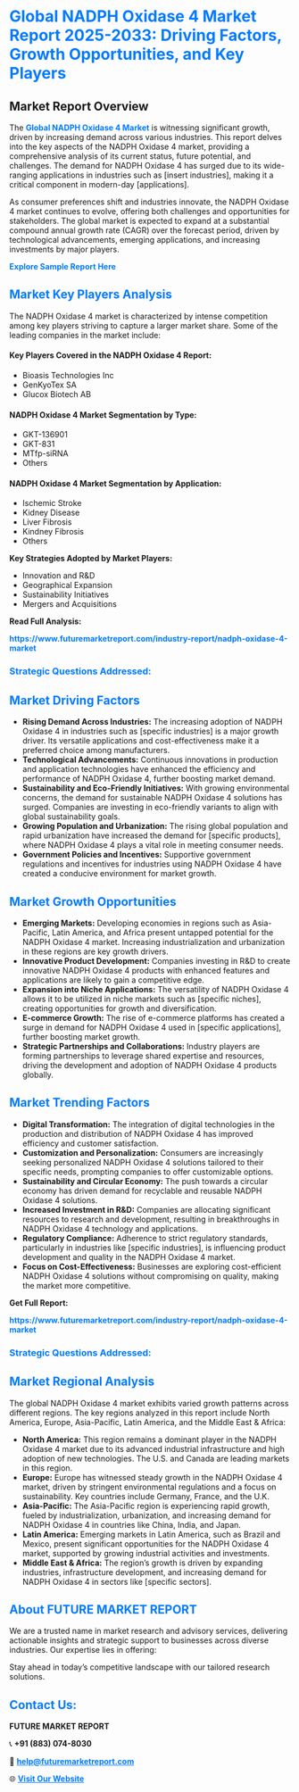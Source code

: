 <h1 style="color: #007BFF;">Global NADPH Oxidase 4 Market Report 2025-2033: Driving Factors, Growth Opportunities, and Key Players</h1>

<section id="overview">
<h2>Market Report Overview</h2>
<p>The <a href="https://www.futuremarketreport.com/industry-report/nadph-oxidase-4-market" style="color: #007BFF; text-decoration: none;"><strong>Global NADPH Oxidase 4 Market</strong></a> is witnessing significant growth, driven by increasing demand across various industries. This report delves into the key aspects of the NADPH Oxidase 4 market, providing a comprehensive analysis of its current status, future potential, and challenges. The demand for NADPH Oxidase 4 has surged due to its wide-ranging applications in industries such as [insert industries], making it a critical component in modern-day [applications].</p>
<p>As consumer preferences shift and industries innovate, the NADPH Oxidase 4 market continues to evolve, offering both challenges and opportunities for stakeholders. The global market is expected to expand at a substantial compound annual growth rate (CAGR) over the forecast period, driven by technological advancements, emerging applications, and increasing investments by major players.</p>
</section>

<section id="overview">
<p><a href="https://www.futuremarketreport.com/request-sample/reportId=54535" style="color: #007BFF; text-decoration: none;"><strong>Explore Sample Report Here</strong></a></p>
</section>

<section id="key-players">
<h2 style="color: #007BFF;">Market Key Players Analysis</h2>
<p>The NADPH Oxidase 4 market is characterized by intense competition among key players striving to capture a larger market share. Some of the leading companies in the market include:</p>
<h4>Key Players Covered in the NADPH Oxidase 4 Report:</h4>
<ul><li>Bioasis Technologies Inc</li><li>GenKyoTex SA</li><li>Glucox Biotech AB</li></ul>
<h4>NADPH Oxidase 4 Market Segmentation by Type:</h4>
<ul><li>GKT-136901</li><li>GKT-831</li><li>MTfp-siRNA</li><li>Others</li></ul>

<h4>NADPH Oxidase 4 Market Segmentation by Application:</h4>
<ul><li>Ischemic Stroke</li><li>Kidney Disease</li><li>Liver Fibrosis</li><li>Kindney Fibrosis</li><li>Others</li></ul>
<p><strong>Key Strategies Adopted by Market Players:</strong></p>
<ul>
<li>Innovation and R&D</li>
<li>Geographical Expansion</li>
<li>Sustainability Initiatives</li>
<li>Mergers and Acquisitions</li>
</ul>
</section>

<section>
<p><strong>Read Full Analysis: </strong></p><a href="https://www.futuremarketreport.com/industry-report/nadph-oxidase-4-market" style="color: #007BFF; text-decoration: none;"><strong>https://www.futuremarketreport.com/industry-report/nadph-oxidase-4-market</strong></a>
<h3 style="color: #007BFF;">Strategic Questions Addressed:</h3>
</section>

<section id="driving-factors">
<h2 style="color: #007BFF;">Market Driving Factors</h2>
<ul>
<li><strong>Rising Demand Across Industries:</strong> The increasing adoption of NADPH Oxidase 4 in industries such as [specific industries] is a major growth driver. Its versatile applications and cost-effectiveness make it a preferred choice among manufacturers.</li>
<li><strong>Technological Advancements:</strong> Continuous innovations in production and application technologies have enhanced the efficiency and performance of NADPH Oxidase 4, further boosting market demand.</li>
<li><strong>Sustainability and Eco-Friendly Initiatives:</strong> With growing environmental concerns, the demand for sustainable NADPH Oxidase 4 solutions has surged. Companies are investing in eco-friendly variants to align with global sustainability goals.</li>
<li><strong>Growing Population and Urbanization:</strong> The rising global population and rapid urbanization have increased the demand for [specific products], where NADPH Oxidase 4 plays a vital role in meeting consumer needs.</li>
<li><strong>Government Policies and Incentives:</strong> Supportive government regulations and incentives for industries using NADPH Oxidase 4 have created a conducive environment for market growth.</li>
</ul>
</section>

<section id="growth-opportunities">
<h2 style="color: #007BFF;">Market Growth Opportunities</h2>
<ul>
<li><strong>Emerging Markets:</strong> Developing economies in regions such as Asia-Pacific, Latin America, and Africa present untapped potential for the NADPH Oxidase 4 market. Increasing industrialization and urbanization in these regions are key growth drivers.</li>
<li><strong>Innovative Product Development:</strong> Companies investing in R&D to create innovative NADPH Oxidase 4 products with enhanced features and applications are likely to gain a competitive edge.</li>
<li><strong>Expansion into Niche Applications:</strong> The versatility of NADPH Oxidase 4 allows it to be utilized in niche markets such as [specific niches], creating opportunities for growth and diversification.</li>
<li><strong>E-commerce Growth:</strong> The rise of e-commerce platforms has created a surge in demand for NADPH Oxidase 4 used in [specific applications], further boosting market growth.</li>
<li><strong>Strategic Partnerships and Collaborations:</strong> Industry players are forming partnerships to leverage shared expertise and resources, driving the development and adoption of NADPH Oxidase 4 products globally.</li>
</ul>
</section>

<section id="trending-factors">
<h2 style="color: #007BFF;">Market Trending Factors</h2>
<ul>
<li><strong>Digital Transformation:</strong> The integration of digital technologies in the production and distribution of NADPH Oxidase 4 has improved efficiency and customer satisfaction.</li>
<li><strong>Customization and Personalization:</strong> Consumers are increasingly seeking personalized NADPH Oxidase 4 solutions tailored to their specific needs, prompting companies to offer customizable options.</li>
<li><strong>Sustainability and Circular Economy:</strong> The push towards a circular economy has driven demand for recyclable and reusable NADPH Oxidase 4 solutions.</li>
<li><strong>Increased Investment in R&D:</strong> Companies are allocating significant resources to research and development, resulting in breakthroughs in NADPH Oxidase 4 technology and applications.</li>
<li><strong>Regulatory Compliance:</strong> Adherence to strict regulatory standards, particularly in industries like [specific industries], is influencing product development and quality in the NADPH Oxidase 4 market.</li>
<li><strong>Focus on Cost-Effectiveness:</strong> Businesses are exploring cost-efficient NADPH Oxidase 4 solutions without compromising on quality, making the market more competitive.</li>
</ul>
</section>

<section>
<p><strong>Get Full Report: </strong></p><a href="https://www.futuremarketreport.com/industry-report/nadph-oxidase-4-market" style="color: #007BFF; text-decoration: none;"><strong>https://www.futuremarketreport.com/industry-report/nadph-oxidase-4-market</strong></a>
<h3 style="color: #007BFF;">Strategic Questions Addressed:</h3>
</section>


<section id="regional-analysis">
<h2 style="color: #007BFF;">Market Regional Analysis</h2>
<p>The global NADPH Oxidase 4 market exhibits varied growth patterns across different regions. The key regions analyzed in this report include North America, Europe, Asia-Pacific, Latin America, and the Middle East & Africa:</p>
<ul>
<li><strong>North America:</strong> This region remains a dominant player in the NADPH Oxidase 4 market due to its advanced industrial infrastructure and high adoption of new technologies. The U.S. and Canada are leading markets in this region.</li>
<li><strong>Europe:</strong> Europe has witnessed steady growth in the NADPH Oxidase 4 market, driven by stringent environmental regulations and a focus on sustainability. Key countries include Germany, France, and the U.K.</li>
<li><strong>Asia-Pacific:</strong> The Asia-Pacific region is experiencing rapid growth, fueled by industrialization, urbanization, and increasing demand for NADPH Oxidase 4 in countries like China, India, and Japan.</li>
<li><strong>Latin America:</strong> Emerging markets in Latin America, such as Brazil and Mexico, present significant opportunities for the NADPH Oxidase 4 market, supported by growing industrial activities and investments.</li>
<li><strong>Middle East & Africa:</strong> The region’s growth is driven by expanding industries, infrastructure development, and increasing demand for NADPH Oxidase 4 in sectors like [specific sectors].</li>
</ul>
</section>

<footer>
<h2 style="color: #007BFF;">About FUTURE MARKET REPORT</h2>
<p>We are a trusted name in market research and advisory services, delivering actionable insights and strategic support to businesses across diverse industries. Our expertise lies in offering:</p>

<p>Stay ahead in today’s competitive landscape with our tailored research solutions.</p>

<h2 style="color: #007BFF;">Contact Us:</h2>
<p><strong>FUTURE MARKET REPORT</strong></p>
<p>📞 <strong>+91 (883) 074-8030</strong></p>
<p>📧 <strong><a href="mailto:help@futuremarketreport.com" style="color: #007BFF;">help@futuremarketreport.com</a></strong></p>
<p>🌐 <strong><a href="https://www.futuremarketreport.com/" style="color: #007BFF;">Visit Our Website</a></strong></p>
</footer>